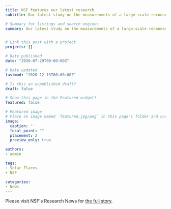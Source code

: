 ```yaml
---
title: NSF features our latest research 
subtitle: Our latest study on the measurements of a large-scale reconnection current sheet in an eruptive solar flare was featured as a Research Highlight by the National Science Foundation. 

# Summary for listings and search engines
summary: Our latest study on the measurements of a large-scale reconnection current sheet in an eruptive solar flare was featured as a Research Highlight by the National Science Foundation. 


# Link this post with a project
projects: []

# Date published
date: "2020-07-29T00:00:00Z"

# Date updated
lastmod: "2020-12-13T00:00:00Z"

# Is this an unpublished draft?
draft: false

# Show this page in the Featured widget?
featured: false

# Featured image
# Place an image named `featured.jpg/png` in this page's folder and customize its options here.
image:
  caption: ''
  focal_point: ""
  placement: 2
  preview_only: true 

authors:
- admin

tags:
- Solar Flares 
- NSF

categories:
- News
---
```

Please visit NSF's Research News for [the full story](https://www.nsf.gov/discoveries/disc_summ.jsp?cntn_id=300964&org=NSF&from=news).
